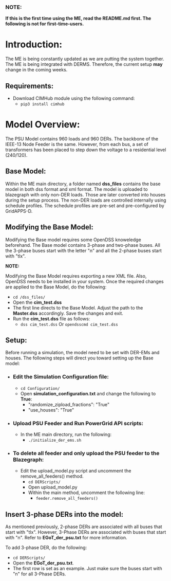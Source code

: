 ### **NOTE:**

**If this is the first time using the ME, read the README.md first. The following is not for first-time-users.**

# Introduction:

The ME is being constantly updated as we are putting the system together. The ME is being integrated with DERMS. Therefore, the current setup **may** change in the coming weeks. 

## Requirements:

- Download CIMHub module using the following command:
    - ```pip3 install cimhub```

# Model Overview:

The PSU Model contains 960 loads and 960 DERs. The backbone of the IEEE-13 Node Feeder is the same. However, from each bus, a set of transformers has been placed to step down the voltage to a residential level (240/120).

## **Base Model:**

Within the ME main directory, a folder named **dss_files** contains the base model in both dss format and xml format. The model is uploaded to blazegraph with only non-DER loads. Those are later converted into houses during the setup process. The non-DER loads are controlled internally using schedule profiles. The schedule profiles are pre-set and pre-configured by GridAPPS-D.

## **Modifying the Base Model:**
Modifying the Base model requires some OpenDSS knoweledge beforehand. The Base model contains 3-phase and two-phase buses. All the 3-phase buses start with the letter "n" and all the 2-phase buses start with "tlx".

**NOTE:**

Modifying the Base Model requires exporting a new XML file. Also, OpenDSS needs to be installed in your system. Once the required changes are applied to the Base Model, do the following:

- ```cd /dss_files/```
- Open the **cim_test.dss**
- The first line directs to the Base Model. Adjust the path to the **Master.dss** accordingly. Save the changes and exit.
- Run the **cim_test.dss** file as follows:
    - ```dss cim_test.dss``` Or ```opendsscmd cim_test.dss```

## **Setup:**

Before running a simulation, the model need to be set with DER-EMs and houses. The following steps will direct you toward setting up the Base model:

- ### **Edit the Simulation Configuration file:**
    - ```cd Configuration/```
    - Open **simulation_configuration.txt** and change the following to **True**:
        - "randomize_zipload_fractions": "True"
        - "use_houses": "True"

- ### **Upload PSU Feeder and Run PowerGrid API scripts:**

    - In the ME main directory, run the following:
        - ```./initialize_der_ems.sh```

- ### **To delete all feeder and only upload the PSU feeder to the Blazegraph**:
    - Edit the upload_model.py script and uncomment the remove_all_feeders() method.
        - ```cd DERScripts/```
        - Open upload_model.py
        - Within the main method, uncomment the following line:
            - ```feeder.remove_all_feeders()```

## **Insert 3-phase DERs into the model:**
As mentioned previously, 2-phase DERs are associated with all buses that start with "tlx". However, 3-Phase DERs are associated with buses that start with "n". Refer to **EGoT_der_psu.txt** for more information. 

To add 3-phase DER, do the following:
- ```cd DERScripts/```
- Open the **EGoT_der_psu.txt**.
- The first row is set as an example. Just make sure the buses start with "n" for all 3-Phase DERs.